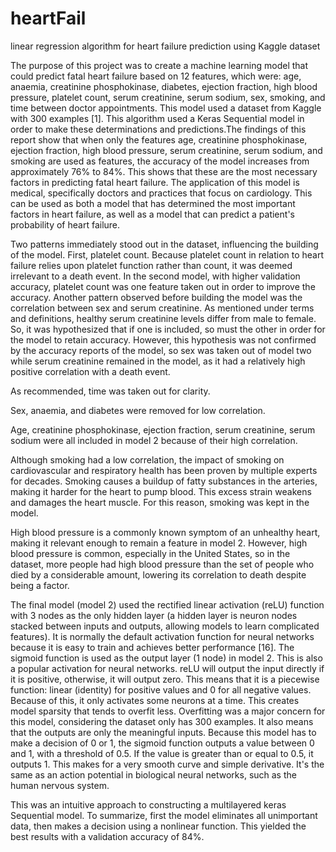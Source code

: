 # heartFail
linear regression algorithm for heart failure prediction using Kaggle dataset

The purpose of this project was to create a machine learning model that could predict fatal heart failure based on 12 features, which were: age, anaemia, creatinine phosphokinase, diabetes, ejection fraction, high blood pressure, platelet count, serum creatinine, serum sodium, sex, smoking, and time between doctor appointments. This model used a dataset from Kaggle with 300 examples [1]. This algorithm used a Keras Sequential model in order to make these determinations and predictions.The findings of this report show that when only the features age, creatinine phosphokinase, ejection fraction, high blood pressure, serum creatinine, serum sodium, and smoking are used as features, the accuracy of the model increases from approximately 76% to 84%. This shows that these are the most necessary factors in predicting fatal heart failure. The application of this model is medical, specifically doctors and practices that focus on cardiology. This can be used as both a model that has determined the most important factors in heart failure, as well as a model that can predict a patient's probability of heart failure. 


Two patterns immediately stood out in the dataset, influencing the building of the model. First, platelet count. Because platelet count in relation to heart failure relies upon platelet function rather than count, it was deemed irrelevant to a death event. In the second model, with higher validation accuracy, platelet count was one feature taken out in order to improve the accuracy. Another pattern observed before building the model was the correlation between sex and serum creatinine. As mentioned under terms and definitions, healthy serum creatinine levels differ from male to female. So, it was hypothesized that if one is included, so must the other in order for the model to retain accuracy. However, this hypothesis was not confirmed by the accuracy reports of the model, so sex was taken out of model two while serum creatinine remained in the model, as it had a relatively high positive correlation with a death event. 

As recommended, time was taken out for clarity. 

Sex, anaemia, and diabetes were removed for low correlation. 

Age, creatinine phosphokinase, ejection fraction, serum creatinine, serum sodium were all included in model 2 because of their high correlation.

Although smoking had a low correlation, the impact of smoking on cardiovascular and respiratory health has been proven by multiple experts for decades. Smoking causes a buildup of fatty substances in the arteries, making it harder for the heart to pump blood. This excess strain weakens and damages the heart muscle. For this reason, smoking was kept in the model.

High blood pressure is a commonly known symptom of an unhealthy heart, making it relevant enough to remain a feature in model 2. However, high blood pressure is common, especially in the United States, so in the dataset, more people had high blood pressure than the set of people who died by a considerable amount, lowering its correlation to death despite being a factor. 

The final model (model 2) used the rectified linear activation (reLU) function with 3 nodes as the only hidden layer (a hidden layer is neuron nodes stacked between inputs and outputs, allowing models to learn complicated features). It is normally the default activation function for neural networks because it is easy to train and achieves better performance [16]. The sigmoid function is used as the output layer (1 node) in model 2. This is also a popular activation for neural networks. reLU will output the input directly if it is positive, otherwise, it will output zero. This means that it is a piecewise function: linear (identity) for positive values and 0 for all negative values. Because of this, it only activates some neurons at a time. This creates model sparsity that tends to overfit less. Overfitting was a major concern for this model, considering the dataset only has 300 examples. It also means that the outputs are only the meaningful inputs. Because this model has to make a decision of 0 or 1, the sigmoid function outputs a value between 0 and 1, with a threshold of 0.5. If the value is greater than or equal to 0.5, it outputs 1. This makes for a very smooth curve and simple derivative. It's the same as an action potential in biological neural networks, such as the human nervous system. 

This was an intuitive approach to constructing a multilayered keras Sequential model. To summarize, first the model eliminates all unimportant data, then makes a decision using a nonlinear function. This yielded the best results with a validation accuracy of 84%.
